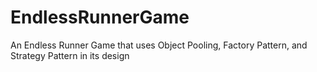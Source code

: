 # EndlessRunnerGame
 An Endless Runner Game that uses Object Pooling, Factory Pattern, and Strategy Pattern in its design
